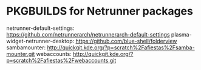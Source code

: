 # PKGBUILDS for Netrunner packages #

netrunner-default-settings: https://github.com/netrunnerarch/netrunnerarch-default-settings
plasma-widget-netrunner-desktop: https://github.com/blue-shell/folderview
sambamounter: http://quickgit.kde.org/?p=scratch%2Fafiestas%2Fsamba-mounter.git
webaccounts: http://quickgit.kde.org/?p=scratch%2Fafiestas%2Fwebaccounts.git
